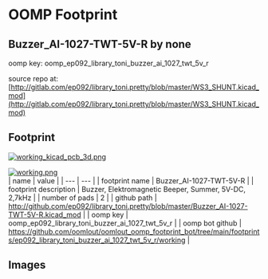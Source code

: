 # OOMP Footprint  
## Buzzer_AI-1027-TWT-5V-R  by none  
  
oomp key: oomp_ep092_library_toni_buzzer_ai_1027_twt_5v_r  
  
source repo at: [http://gitlab.com/ep092/library_toni.pretty/blob/master/WS3_SHUNT.kicad_mod](http://gitlab.com/ep092/library_toni.pretty/blob/master/WS3_SHUNT.kicad_mod)  
## Footprint  
  
[![working_kicad_pcb_3d.png](working_kicad_pcb_3d_600.png)](working_kicad_pcb_3d.png)  
  
[![working.png](working_600.png)](working.png)  
| name | value | 
| --- | --- | 
| footprint name | Buzzer_AI-1027-TWT-5V-R | 
| footprint description | Buzzer, Elektromagnetic Beeper, Summer, 5V-DC, 2,7kHz | 
| number of pads | 2 | 
| github path | http://github.com/ep092/library_toni.pretty/blob/master/Buzzer_AI-1027-TWT-5V-R.kicad_mod | 
| oomp key | oomp_ep092_library_toni_buzzer_ai_1027_twt_5v_r | 
| oomp bot github | https://github.com/oomlout/oomlout_oomp_footprint_bot/tree/main/footprints/ep092_library_toni_buzzer_ai_1027_twt_5v_r/working | 
## Images  

